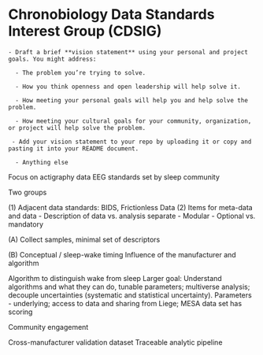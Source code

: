 # Chronobiology Data Standards Interest Group (CDSIG)

    - Draft a brief **vision statement** using your personal and project goals. You might address:

      - The problem you’re trying to solve.

      - How you think openness and open leadership will help solve it.

      - How meeting your personal goals will help you and help solve the problem.

      - How meeting your cultural goals for your community, organization, or project will help solve the problem.

     - Add your vision statement to your repo by uploading it or copy and pasting it into your README document.

      - Anything else
      
Focus on actigraphy data
EEG standards set by sleep community

Two groups

(1) Adjacent data standards: BIDS, Frictionless Data
(2) Items for meta-data and data
    - Description of data vs. analysis separate
    - Modular
    - Optional vs. mandatory
    
(A) Collect samples, minimal set of descriptors
    
(B) Conceptual / sleep-wake timing
    Influence of the manufacturer and algorithm

Algorithm to distinguish wake from sleep
Larger goal: Understand algorithms and what they can do, tunable parameters; multiverse analysis; decouple uncertainties (systematic and statistical uncertainty).
Parameters - underlying; access to data and sharing from Liege; MESA data set has scoring

Community engagement

Cross-manufacturer validation dataset
Traceable analytic pipeline
